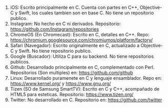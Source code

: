 1. iOS: Escrito principalmente en C. Cuenta con partes en C++, Objective-C y Swift, los cuales tambien son en base C. No tiene un repositorio publico. 
2. Instagram: No hecho en C ni derivados. Repositorio: https://github.com/Instagram/repositories
3. ChromeOS (En Chromecast): Escrito en C, detalles en C++. Repo: https://chromium.googlesource.com/chromiumos/platform/factory/
4. Safari (Navegador): Escrito originalmente en C, actualizado a Objective-C y Swift. No tiene repositorio publico.
5. Google (Buscador): Utiliza C para su backend. No tiene repositorios publicos.
6. Github: Desarrollado principalmente en C, complementado con Perl. Repositorios (Son multiples) en: https://github.com/github
7. Linux: Desarrollado puramenete en C y lenguaje ensamblador. Repo en: https://www.kernel.org/ y https://www.gnu.org/
8. Tizen (SO de Samsung SmartTV): Escrito en C y C++, acompañado de HTML5 para esteticas. Repositorio: https://www.tizen.org/
9. Twitter: No desarrollado en C. Repositorio en: https://github.com/twitter